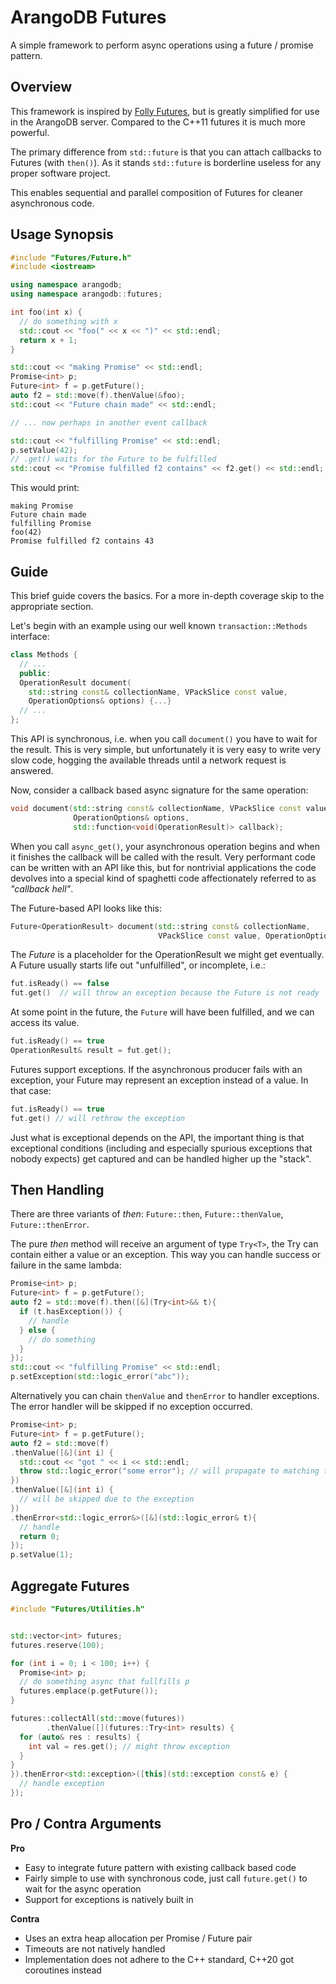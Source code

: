 # ArangoDB Futures

A simple framework to perform async operations using a future / promise pattern.

## Overview

This framework is inspired by [Folly Futures](https://github.com/facebook/folly), but is greatly simplified for use in the ArangoDB server.
Compared to the C++11 futures it is much more powerful.

The primary difference from `std::future` is that you can attach callbacks to Futures (with `then()`). As it stands `std::future` is borderline useless for any proper software project.

This enables sequential and parallel composition of Futures for cleaner asynchronous code.

## Usage Synopsis

```C++
#include "Futures/Future.h"
#include <iostream>

using namespace arangodb;
using namespace arangodb::futures;

int foo(int x) {
  // do something with x
  std::cout << "foo(" << x << ")" << std::endl;
  return x + 1;
}

std::cout << "making Promise" << std::endl;
Promise<int> p;
Future<int> f = p.getFuture();
auto f2 = std::move(f).thenValue(&foo);
std::cout << "Future chain made" << std::endl;

// ... now perhaps in another event callback

std::cout << "fulfilling Promise" << std::endl;
p.setValue(42);
// .get() waits for the Future to be fulfilled
std::cout << "Promise fulfilled f2 contains" << f2.get() << std::endl; 
```

This would print:

```
making Promise
Future chain made
fulfilling Promise
foo(42)
Promise fulfilled f2 contains 43
```

## Guide

This brief guide covers the basics. For a more in-depth coverage skip to the appropriate section.

Let's begin with an example using our well known `transaction::Methods` interface:

```C++
class Methods {
  // ...
  public:
  OperationResult document(
    std::string const& collectionName, VPackSlice const value,
    OperationOptions& options) {...}
  // ...
};
```

This API is synchronous, i.e. when you call `document()` you have to wait for the result. This is very simple, but unfortunately it is very easy to write very slow code, hogging the available threads until a network request is answered.

Now, consider a callback based async signature for the same operation:

```C++
void document(std::string const& collectionName, VPackSlice const value,
              OperationOptions& options,
              std::function<void(OperationResult)> callback);
```

When you call `async_get()`, your asynchronous operation begins and when it finishes the callback will be called with the result. 
Very performant code can be written with an API like this, but for nontrivial applications the code devolves
 into a special kind of spaghetti code affectionately referred to as _"callback hell"_.

The Future-based API looks like this:

```C++
Future<OperationResult> document(std::string const& collectionName,
                                 VPackSlice const value, OperationOptions& options);
```
The _Future<OperationResult>_ is a placeholder for the OperationResult we might get eventually.
A Future usually starts life out "unfulfilled", or incomplete, i.e.:

```C++
fut.isReady() == false
fut.get()  // will throw an exception because the Future is not ready
```


At some point in the future, the `Future` will have been fulfilled, and we can access its value.

```C++
fut.isReady() == true
OperationResult& result = fut.get();
```
Futures support exceptions. If the asynchronous producer fails with an exception, your Future may represent an exception instead of a value. In that case:

```C++
fut.isReady() == true
fut.get() // will rethrow the exception
```

Just what is exceptional depends on the API, the important thing is that exceptional conditions (including and especially spurious exceptions that nobody expects) get captured and can be handled higher up the "stack".

## Then Handling

There are three variants of _then_: `Future::then`, `Future::thenValue`, `Future::thenError`.

The pure _then_ method will receive an argument of type `Try<T>`, the Try can contain either a value
or an exception. This way you can handle success or failure in the same lambda:

```C++
Promise<int> p;
Future<int> f = p.getFuture();
auto f2 = std::move(f).then([&](Try<int>&& t){
  if (t.hasException()) {
    // handle
  } else {
    // do something
  }
});
std::cout << "fulfilling Promise" << std::endl;
p.setException(std::logic_error("abc"));
```

Alternatively you can chain `thenValue` and `thenError` to handler exceptions. The error
handler will be skipped if no exception occurred.


```C++
Promise<int> p;
Future<int> f = p.getFuture();
auto f2 = std::move(f)
.thenValue([&](int i) {
  std::cout << "got " << i << std::endl;
  throw std::logic_error("some error"); // will propagate to matching thenError
})
.thenValue([&](int i) { 
  // will be skipped due to the exception
})
.thenError<std::logic_error&>([&](std::logic_error& t){
  // handle
  return 0;
});
p.setValue(1);
```

## Aggregate Futures

```C++
#include "Futures/Utilities.h"


std::vector<int> futures;
futures.reserve(100);

for (int i = 0; i < 100; i++) {
  Promise<int> p; 
  // do something async that fullfills p
  futures.emplace(p.getFuture());
}

futures::collectAll(std::move(futures))
        .thenValue([](futures::Try<int> results) {
  for (auto& res : results) {
    int val = res.get(); // might throw exception  
  }
}
}).thenError<std::exception>([this](std::exception const& e) {
  // handle exception
});
```

## Pro / Contra Arguments

**Pro**
- Easy to integrate future pattern with existing callback based code
- Fairly simple to use with synchronous code, just call `future.get()` to wait for the async operation
- Support for exceptions is natively built in

**Contra**
- Uses an extra heap allocation per Promise / Future pair
- Timeouts are not natively handled
- Implementation does not adhere to the C++ standard, C++20 got coroutines instead
